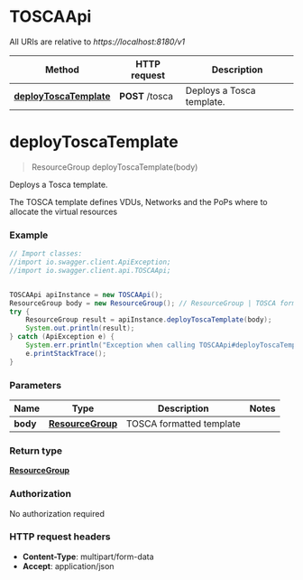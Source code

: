 # TOSCAApi

All URIs are relative to *https://localhost:8180/v1*

Method | HTTP request | Description
------------- | ------------- | -------------
[**deployToscaTemplate**](TOSCAApi.md#deployToscaTemplate) | **POST** /tosca | Deploys a Tosca template.


<a name="deployToscaTemplate"></a>
# **deployToscaTemplate**
> ResourceGroup deployToscaTemplate(body)

Deploys a Tosca template.

The TOSCA template defines VDUs, Networks and the PoPs where to allocate the virtual resources

### Example
```java
// Import classes:
//import io.swagger.client.ApiException;
//import io.swagger.client.api.TOSCAApi;


TOSCAApi apiInstance = new TOSCAApi();
ResourceGroup body = new ResourceGroup(); // ResourceGroup | TOSCA formatted template
try {
    ResourceGroup result = apiInstance.deployToscaTemplate(body);
    System.out.println(result);
} catch (ApiException e) {
    System.err.println("Exception when calling TOSCAApi#deployToscaTemplate");
    e.printStackTrace();
}
```

### Parameters

Name | Type | Description  | Notes
------------- | ------------- | ------------- | -------------
 **body** | [**ResourceGroup**](ResourceGroup.md)| TOSCA formatted template |

### Return type

[**ResourceGroup**](ResourceGroup.md)

### Authorization

No authorization required

### HTTP request headers

 - **Content-Type**: multipart/form-data
 - **Accept**: application/json

